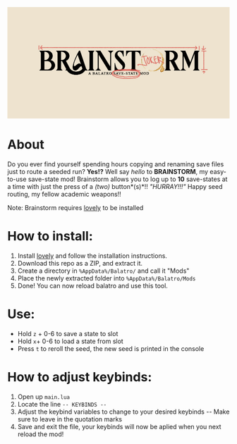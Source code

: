 ![Brainstorm Logo](BrainstormLogo.jpg)

# About
Do you ever find yourself spending hours copying and renaming save files just to route a seeded run? **Yes!?** Well say *hello* to **BRAINSTORM**, my easy-to-use save-state mod! Brainstorm allows you to log up to **10** save-states at a time with just the press of a *(two)* button*(s)*!! _"HURRAY!!!"_
Happy seed routing, my fellow academic weapons!!

Note: Brainstorm requires [lovely](https://github.com/ethangreen-dev/lovely-injector) to be installed

# How to install: 
1. Install [lovely](https://github.com/ethangreen-dev/lovely-injector) and follow the installation instructions.
2. Download this repo as a ZIP, and extract it.
3. Create a directory in `%AppData%/Balatro/` and call it "Mods"
4. Place the newly extracted folder into `%AppData%/Balatro/Mods`
5. Done! You can now reload balatro and use this tool.

# Use:
- Hold `z` + 0-6 to save a state to slot
- Hold `x`+ 0-6 to load a state from slot
- Press `t` to reroll the seed, the new seed is printed in the console

# How to adjust keybinds:
1. Open up `main.lua`
2. Locate the line `-- KEYBINDS --`
3. Adjust the keybind variables to change to your desired keybinds -- Make sure to leave in the quotation marks
4. Save and exit the file, your keybinds will now be aplied when you next reload the mod! 